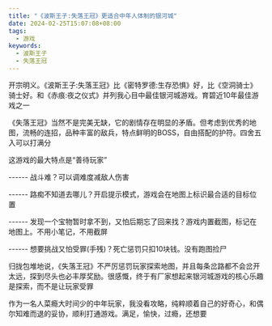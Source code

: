 ```yaml
---
title: "《波斯王子:失落王冠》更适合中年人体制的银河城"
date: 2024-02-25T15:07:08+08:00
tags:
  - 游戏
keywords:
  - 波斯王子
  - 失落王冠
---
```


开宗明义。《波斯王子:失落王冠》比《密特罗德:生存恐惧》好，比《空洞骑士》骑士好。和《赤痕:夜之仪式》并列我心目中最佳银河城游戏。育碧近10年最佳游戏之一

《失落王冠》当然不是完美无缺，它的剧情存在明显的矛盾。但考虑到优秀的地图，流畅的连招，品种丰富的敌兵，特点鲜明的BOSS，自由搭配的护符。四舍五入可以打满分

这游戏的最大特点是“善待玩家”

------ 战斗难？可以调难度减敌人伤害

------ 路痴不知道去哪儿？开启提示模式，游戏会在地图上标识最合适的目标位置

------ 发现一个宝物暂时拿不到，又怕后期忘了回来找？游戏内置截图，标记在地图上。不用小笔记，不用截屏

------ 想要挑战又怕受罪(手残)？死亡惩罚只扣10块钱。没有跑图捡尸

归拢包堆地说，《失落王冠》不严厉惩罚玩家探索地图，并且每条岔路都不会岔开太远，探到尽头也必丰厚奖励。很感慨，终于有厂家想起来银河城游戏的核心乐趣是探索，而不是让玩家受罪

作为一名人菜瘾大时间少的中年玩家，我没看攻略，纯粹顺着自己的好奇心，和偶尔知难而退的妥协，顺利打通游戏。满足，愉快，过瘾，还想要
